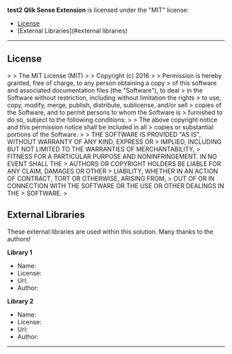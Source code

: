 **test2 Qlik Sense Extension** is licensed under the "MIT" license:

* [License](#license)
* [External Libraries](#external libraries)

---

## License

&gt; 
&gt; The MIT License (MIT)
&gt; 
&gt; Copyright (c) 2016 
&gt; 
&gt; Permission is hereby granted, free of charge, to any person obtaining a copy
&gt; of this software and associated documentation files (the &#34;Software&#34;), to deal
&gt; in the Software without restriction, including without limitation the rights
&gt; to use, copy, modify, merge, publish, distribute, sublicense, and/or sell
&gt; copies of the Software, and to permit persons to whom the Software is
&gt; furnished to do so, subject to the following conditions:
&gt; 
&gt; The above copyright notice and this permission notice shall be included in all
&gt; copies or substantial portions of the Software.
&gt; 
&gt; THE SOFTWARE IS PROVIDED &#34;AS IS&#34;, WITHOUT WARRANTY OF ANY KIND, EXPRESS OR
&gt; IMPLIED, INCLUDING BUT NOT LIMITED TO THE WARRANTIES OF MERCHANTABILITY,
&gt; FITNESS FOR A PARTICULAR PURPOSE AND NONINFRINGEMENT. IN NO EVENT SHALL THE
&gt; AUTHORS OR COPYRIGHT HOLDERS BE LIABLE FOR ANY CLAIM, DAMAGES OR OTHER
&gt; LIABILITY, WHETHER IN AN ACTION OF CONTRACT, TORT OR OTHERWISE, ARISING FROM,
&gt; OUT OF OR IN CONNECTION WITH THE SOFTWARE OR THE USE OR OTHER DEALINGS IN THE
&gt; SOFTWARE.
&gt; 

## External Libraries

These external libraries are used within this solution. Many thanks to the authors!

**Library 1**
* Name:
* License:
* Url:
* Author:

**Library 2**
* Name:
* License:
* Url:
* Author:

---
